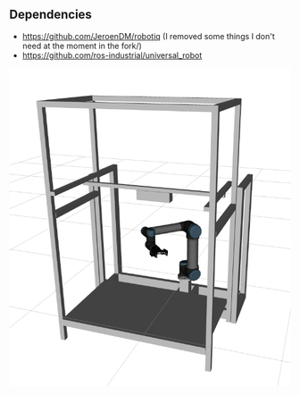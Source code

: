 
## Dependencies 

- https://github.com/JeroenDM/robotiq (I removed some things I don't need at the moment in the fork/)
- https://github.com/ros-industrial/universal_robot

![image of the setup](doc/ur5_setup.png)
